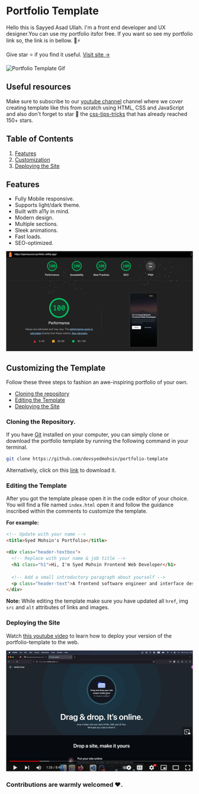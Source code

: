 # Portfolio Template

Hello this is Sayyed Asad Ullah. I'm a front end developer and UX designer.You can use my portfolio itsfor free. If you want so see my portfolio link so, the link is in bellow. 🚀⚡

Give star ⭐ if you find it useful. [Visit site &rarr;](https://sayyedasad.netlify.app/)

![Portfolio Template Gif](assets/images/portfolio-template.gif)

## Useful resources

Make sure to subscribe to our [youtube channel](https://www.youtube.com/@nisarhassan12) channel where we cover creating template like this from scratch using HTML, CSS and JavaScript and also don't forget to star 🌟 the [css-tips-tricks](https://github.com/devsyedmohsin/css-tips-tricks) that has already reached 150+ stars.

## Table of Contents

1. [Features](#key-features)
1. [Customization](#customizing-the-template)
1. [Deploying the Site](#deploying-the-site)

## Features

- Fully Mobile responsive.
- Supports light/dark theme.
- Built with a11y in mind.
- Modern design.
- Multiple sections.
- Sleek animations.
- Fast loads.
- SEO-optimized.

<img src="assets/images/lighthouse.png" alt="lighthouse report with 100% scores">

## Customizing the Template

Follow these three steps to fashion an awe-inspiring portfolio of your own.

- [Cloning the repository](#cloning-the-repository)
- [Editing the Template](#editing-the-template)
- [Deploying the Site](#deploying-the-site)

### Cloning the Repository.

If you have [Git](https://git-scm.com/) installed on your computer, you can simply clone or download the portfolio template by running the following command in your terminal.

```bash
git clone https://github.com/devsyedmohsin/portfolio-template
```

Alternatively, click on this [link](https://github.com/devsyedmohsin/portfolio-template/archive/refs/heads/main.zip) to download it.

### Editing the Template

After you got the template please open it in the code editor of your choice.
You will find a file named `index.html` open it and follow the guidance inscribed within the comments to customize the template.

**For example:**

```html
<!-- Update with your name -->
<title>Syed Mohsin's Portfolio</title>
```

```html
<div class="header-textbox">
  <!-- Replace with your name & job title -->
  <h1 class="h1">Hi, I'm Syed Mohsin Frontend Web Developer</h1>

  <!-- Add a small introductory paragraph about yourself -->
  <p class="header-text">A frontend software engineer and interface designer</p>
</div>
```

**Note:** While editing the template make sure you have updated all `href`, img `src` and `alt` attributes of links and images.

### Deploying the Site

Watch [this youtube video](https://www.youtube.com/watch?v=oEyXLYW3RjY) to learn how to deploy your version of the portfolio-template to the web.

[![Deploy your version of the Portfolio template using Netlify](assets/images/thumbnail.png)](https://www.youtube.com/watch?v=oEyXLYW3RjY "Deploy your version of the Portfolio template using Netlify")

### Contributions are warmly welcomed ❤️.
